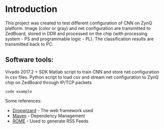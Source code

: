 # Introduction
This project was created to test different configuration of CNN on ZynQ platform. Image (color or gray) and net configuration are transmitted to ZedBoard, stored in DDR and processed on the chip (with processing system - PS and programmable logic - PL). The classification results are transmitted back to PC.

## Software tools:
Vivado 2017.2 + SDK
Matlab script to train CNN and store net configuration in csv files.
Python script to load csv and stream net configuration to ZynQ chip on ZedBoard through IP/TCP packets

```
code example
```

Some references:
* [Dropwizard](http://www.dropwizard.io/1.0.2/docs/) - The web framework used
* [Maven](https://maven.apache.org/) - Dependency Management
* [ROME](https://rometools.github.io/rome/) - Used to generate RSS Feeds
